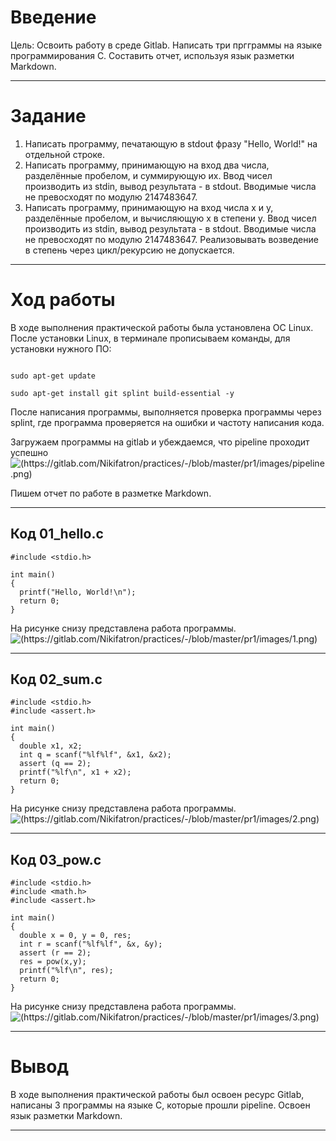 ﻿# Введение
Цель: Освоить работу в среде Gitlab. Написать три пргграммы на языке программирования C. Составить отчет, используя язык разметки Markdown.
***
# Задание
1. Написать программу, печатающую в stdout фразу "Hello, World!" на отдельной строке.
2. Написать программу, принимающую на вход два числа, разделённые пробелом, и суммирующую их. Ввод чисел производить из stdin, вывод результата - в stdout. Вводимые числа не превосходят по модулю 2147483647.
3. Написать программу, принимающую на вход числа x и y, разделённые пробелом, и вычисляющую x в степени y. Ввод чисел производить из stdin, вывод результата - в stdout. Вводимые числа не превосходят по модулю 2147483647. Реализовывать возведение в степень через цикл/рекурсию не допускается.
***
# Ход работы
В ходе выполнения практической работы была установлена ОС Linux. После установки Linux, в терминале прописываем команды, для установки нужного ПО:

```

sudo apt-get update

sudo apt-get install git splint build-essential -y

```

После написания программы, выполняется проверка программы через splint, где программа проверяется на ошибки и частоту написания кода.

Загружаем программы на gitlab и убеждаемся, что pipeline проходит успешно
![(https://gitlab.com/Nikifatron/practices/-/blob/master/pr1/images/pipeline.png)](https://gitlab.com/Nikifatron/practices/-/blob/master/pr1/images/pipeline.png)

Пишем отчет по работе в разметке Markdown.
***
## Код 01_hello.c
```
#include <stdio.h>

int main()
{
  printf("Hello, World!\n");
  return 0; 
}
```
На рисунке снизу представлена работа программы.
![(https://gitlab.com/Nikifatron/practices/-/blob/master/pr1/images/1.png)](https://gitlab.com/Nikifatron/practices/-/blob/master/pr1/images/1.png)
***
## Код 02_sum.c
```
#include <stdio.h>
#include <assert.h>

int main()
{
  double x1, x2;
  int q = scanf("%lf%lf", &x1, &x2);
  assert (q == 2);
  printf("%lf\n", x1 + x2);
  return 0;
}
```
На рисунке снизу представлена работа программы.
![(https://gitlab.com/Nikifatron/practices/-/blob/master/pr1/images/2.png)](https://gitlab.com/Nikifatron/practices/-/blob/master/pr1/images/2.png)
***
## Код 03_pow.c
```
#include <stdio.h>
#include <math.h>
#include <assert.h>

int main()
{
  double x = 0, y = 0, res;
  int r = scanf("%lf%lf", &x, &y);
  assert (r == 2);
  res = pow(x,y);
  printf("%lf\n", res);
  return 0;
}
```
На рисунке снизу представлена работа программы.
![(https://gitlab.com/Nikifatron/practices/-/blob/master/pr1/images/3.png)](https://gitlab.com/Nikifatron/practices/-/blob/master/pr1/images/3.png)
***
# Вывод
В ходе выполнения практической работы был освоен ресурс Gitlab, написаны 3 программы на языке C, которые прошли pipeline. Освоен язык разметки Markdown.
***
